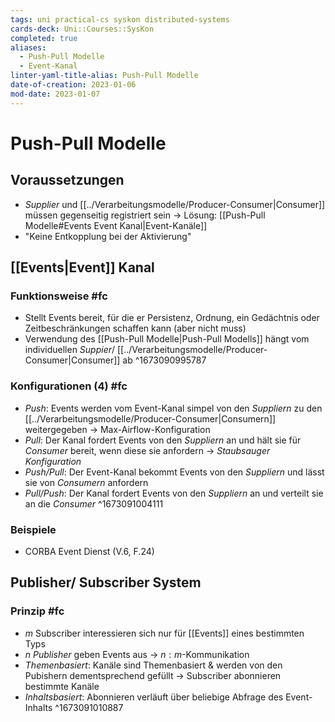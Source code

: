 ```yaml
---
tags: uni practical-cs syskon distributed-systems
cards-deck: Uni::Courses::SysKon
completed: true
aliases:
  - Push-Pull Modelle
  - Event-Kanal
linter-yaml-title-alias: Push-Pull Modelle
date-of-creation: 2023-01-06
mod-date: 2023-01-07
---
```


# Push-Pull Modelle

## Voraussetzungen
- *Supplier* und [[../Verarbeitungsmodelle/Producer-Consumer|Consumer]] müssen gegenseitig registriert sein
	→ Lösung: [[Push-Pull Modelle#Events Event Kanal|Event-Kanäle]]
- "Keine Entkopplung bei der Aktivierung"

## [[Events|Event]] Kanal

### Funktionsweise #fc
- Stellt Events bereit, für die er Persistenz, Ordnung, ein Gedächtnis oder Zeitbeschränkungen schaffen kann (aber nicht muss)
- Verwendung des [[Push-Pull Modelle|Push-Pull Modells]] hängt vom individuellen *Suppier*/ [[../Verarbeitungsmodelle/Producer-Consumer|Consumer]] ab
^1673090995787

### Konfigurationen (4) #fc
- *Push*: Events werden vom Event-Kanal simpel von den *Suppliern* zu den [[../Verarbeitungsmodelle/Producer-Consumer|Consumern]] weitergegeben
	→ Max-Airflow-Konfiguration
- *Pull*: Der Kanal fordert Events von den *Suppliern* an und hält sie für *Consumer* bereit, wenn diese sie anfordern
	→ *Staubsauger Konfiguration*
- *Push/Pull*: Der Event-Kanal bekommt Events von den *Suppliern* und lässt sie von *Consumern* anfordern
- *Pull/Push*: Der Kanal fordert Events von den *Suppliern* an und verteilt sie an die *Consumer*
^1673091004111

### Beispiele
- CORBA Event Dienst (V.6, F.24)

## Publisher/ Subscriber System

### Prinzip #fc
- $m$ Subscriber interessieren sich nur für [[Events]] eines bestimmten Typs
- $n$ *Publisher* geben Events aus
	→ $n:m$-Kommunikation
- *Themenbasiert*: Kanäle sind Themenbasiert & werden von den Pubishern dementsprechend gefüllt
	→ Subscriber abonnieren bestimmte Kanäle
- *Inhaltsbasiert*: Abonnieren verläuft über beliebige Abfrage des Event-Inhalts
^1673091010887
